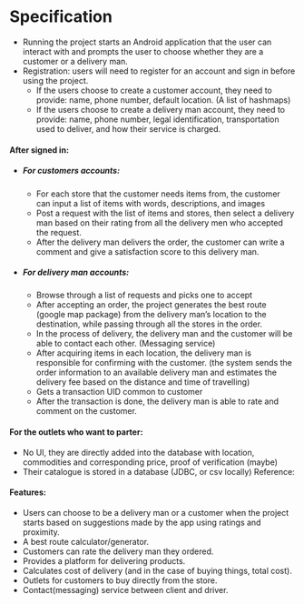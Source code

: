 # Specification

- Running the project starts an Android application that the user can interact with and prompts the user to choose whether they are a customer or a delivery man. 
- Registration: users will need to register for an account and sign in before using the project. 
	- If the users choose to create a customer account, they need to provide: name, phone number, default location. (A list of hashmaps)
	- If the users choose to create a delivery man account, they need to provide: name, phone number, legal identification, transportation used to deliver, and how their service is charged.

#### After signed in:
- ##### For customers accounts:
    - For each store that the customer needs items from, the customer can input a list of items with words, descriptions, and images
    - Post a request with the list of items and stores, then select a delivery man based on their rating from all the delivery men who accepted the request. 
    - After the delivery man delivers the order, the customer can write a comment  and give a satisfaction score to this delivery man.

- ##### For delivery man accounts:
    - Browse through a list of requests and picks one to accept
    - After accepting an order, the project generates the best route (google map package) from the delivery man’s location to the destination, while passing through all the stores in the order.
    - In the process of delivery, the delivery man and the customer will be able to contact each other. (Messaging service)
    - After acquiring items in each location, the delivery man is responsible for confirming with the customer. (the system sends the order information to an available delivery man and estimates the delivery fee based on the distance and time of travelling)
    - Gets a transaction UID common to customer
    - After the transaction is done, the delivery man is able to rate and comment on the customer.


#### For the outlets who want to parter:
- No UI, they are directly added into the database with location, commodities and corresponding price, proof of verification (maybe)
- Their catalogue is stored in a database (JDBC, or csv locally)
Reference:


#### Features: 
- Users can choose to be a delivery man or a customer when the project starts based on suggestions made by the app using ratings and proximity.
- A best route calculator/generator.
- Customers can rate the delivery man they ordered.
- Provides a platform for delivering products.
- Calculates cost of delivery (and in the case of buying things, total cost).
- Outlets for customers to buy directly from the store.
- Contact(messaging) service between client and driver.
